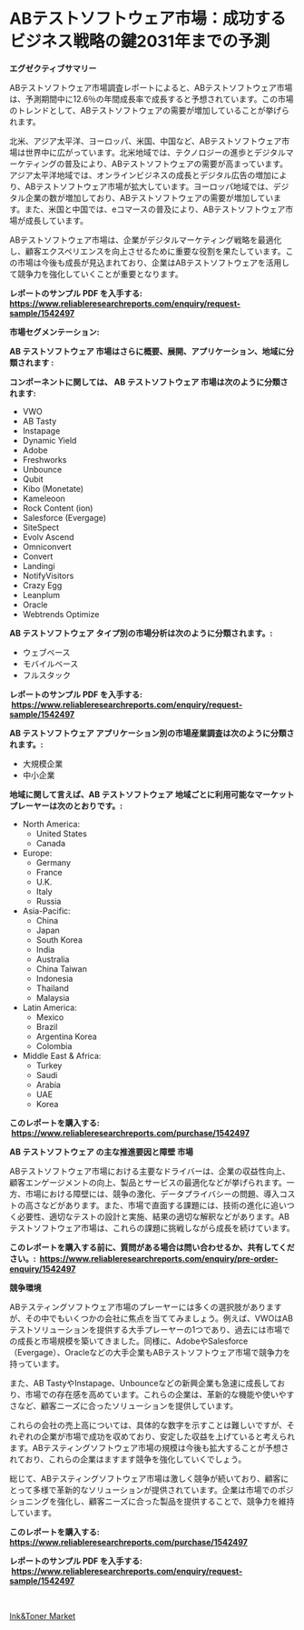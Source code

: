<p><h1>ABテストソフトウェア市場：成功するビジネス戦略の鍵2031年までの予測</h1></p><p><strong>エグゼクティブサマリー</strong></p>
<p><p>ABテストソフトウェア市場調査レポートによると、ABテストソフトウェア市場は、予測期間中に12.6％の年間成長率で成長すると予想されています。この市場のトレンドとして、ABテストソフトウェアの需要が増加していることが挙げられます。</p><p>北米、アジア太平洋、ヨーロッパ、米国、中国など、ABテストソフトウェア市場は世界中に広がっています。北米地域では、テクノロジーの進歩とデジタルマーケティングの普及により、ABテストソフトウェアの需要が高まっています。アジア太平洋地域では、オンラインビジネスの成長とデジタル広告の増加により、ABテストソフトウェア市場が拡大しています。ヨーロッパ地域では、デジタル企業の数が増加しており、ABテストソフトウェアの需要が増加しています。また、米国と中国では、eコマースの普及により、ABテストソフトウェア市場が成長しています。</p><p>ABテストソフトウェア市場は、企業がデジタルマーケティング戦略を最適化し、顧客エクスペリエンスを向上させるために重要な役割を果たしています。この市場は今後も成長が見込まれており、企業はABテストソフトウェアを活用して競争力を強化していくことが重要となります。</p></p>
<p><strong>レポートのサンプル PDF を入手する: <a href="https://www.reliableresearchreports.com/enquiry/request-sample/1542497">https://www.reliableresearchreports.com/enquiry/request-sample/1542497</a></strong></p>
<p><strong>市場セグメンテーション:</strong></p>
<p><strong> AB テストソフトウェア 市場はさらに概要、展開、アプリケーション、地域に分類されます :</strong></p>
<p><strong>コンポーネントに関しては、 AB テストソフトウェア 市場は次のように分類されます: &nbsp;</strong></p>
<p><ul><li>VWO</li><li>AB Tasty</li><li>Instapage</li><li>Dynamic Yield</li><li>Adobe</li><li>Freshworks</li><li>Unbounce</li><li>Qubit</li><li>Kibo (Monetate)</li><li>Kameleoon</li><li>Rock Content (ion)</li><li>Salesforce (Evergage)</li><li>SiteSpect</li><li>Evolv Ascend</li><li>Omniconvert</li><li>Convert</li><li>Landingi</li><li>NotifyVisitors</li><li>Crazy Egg</li><li>Leanplum</li><li>Oracle</li><li>Webtrends Optimize</li></ul></p>
<p><strong> AB テストソフトウェア タイプ別の市場分析は次のように分類されます。:</strong></p>
<p><ul><li>ウェブベース</li><li>モバイルベース</li><li>フルスタック</li></ul></p>
<p><strong>レポートのサンプル PDF を入手する: &nbsp;<a href="https://www.reliableresearchreports.com/enquiry/request-sample/1542497">https://www.reliableresearchreports.com/enquiry/request-sample/1542497</a></strong></p>
<p><strong> AB テストソフトウェア アプリケーション別の市場産業調査は次のように分類されます。:</strong></p>
<p><ul><li>大規模企業</li><li>中小企業</li></ul></p>
<p><strong>地域に関して言えば、AB テストソフトウェア 地域ごとに利用可能なマーケットプレーヤーは次のとおりです。:</strong></p>
<p><ul>
    <li>
        North America:
        <ul>
            <li>United States</li>
            <li>Canada</li>
        </ul>
    </li>
    <li>
        Europe:
        <ul>
            <li>Germany</li>
            <li>France</li>
            <li>U.K.</li>
            <li>Italy</li>
            <li>Russia</li>
        </ul>
    </li>
    <li>
        Asia-Pacific:
        <ul>
            <li>China</li>
            <li>Japan</li>
            <li>South Korea</li>
            <li>India</li>
            <li>Australia</li>
            <li>China Taiwan</li>
            <li>Indonesia</li>
            <li>Thailand</li>
            <li>Malaysia</li>
        </ul>
    </li>
    <li>
        Latin America:
        <ul>
            <li>Mexico</li>
            <li>Brazil</li>
            <li>Argentina Korea</li>
            <li>Colombia</li>
        </ul>
    </li>
    <li>
        Middle East & Africa:
        <ul>
            <li>Turkey</li>
            <li>Saudi</li>
            <li>Arabia</li>
            <li>UAE</li>
            <li>Korea</li>
        </ul>
    </li>
    </ul></p>
<p><strong>このレポートを購入する: &nbsp;<a href="https://www.reliableresearchreports.com/purchase/1542497">https://www.reliableresearchreports.com/purchase/1542497</a></strong></p>
<p><strong>AB テストソフトウェア の主な推進要因と障壁 市場</strong></p>
<p><p>ABテストソフトウェア市場における主要なドライバーは、企業の収益性向上、顧客エンゲージメントの向上、製品とサービスの最適化などが挙げられます。一方、市場における障壁には、競争の激化、データプライバシーの問題、導入コストの高さなどがあります。また、市場で直面する課題には、技術の進化に追いつく必要性、適切なテストの設計と実施、結果の適切な解釈などがあります。ABテストソフトウェア市場は、これらの課題に挑戦しながら成長を続けています。</p></p>
<p><strong>このレポートを購入する前に、質問がある場合は問い合わせるか、共有してください。:&nbsp; <a href="https://www.reliableresearchreports.com/enquiry/pre-order-enquiry/1542497">https://www.reliableresearchreports.com/enquiry/pre-order-enquiry/1542497</a></strong></p>
<p><strong>競争環境</strong></p>
<p><p>ABテスティングソフトウェア市場のプレーヤーには多くの選択肢がありますが、その中でもいくつかの会社に焦点を当ててみましょう。例えば、VWOはABテストソリューションを提供する大手プレーヤーの1つであり、過去には市場での成長と市場規模を築いてきました。同様に、AdobeやSalesforce（Evergage）、Oracleなどの大手企業もABテストソフトウェア市場で競争力を持っています。</p><p>また、AB TastyやInstapage、Unbounceなどの新興企業も急速に成長しており、市場での存在感を高めています。これらの企業は、革新的な機能や使いやすさなど、顧客ニーズに合ったソリューションを提供しています。</p><p>これらの会社の売上高については、具体的な数字を示すことは難しいですが、それぞれの企業が市場で成功を収めており、安定した収益を上げていると考えられます。ABテスティングソフトウェア市場の規模は今後も拡大することが予想されており、これらの企業はますます競争を強化していくでしょう。</p><p>総じて、ABテスティングソフトウェア市場は激しく競争が続いており、顧客にとって多様で革新的なソリューションが提供されています。企業は市場でのポジショニングを強化し、顧客ニーズに合った製品を提供することで、競争力を維持しています。</p></p>
<p><strong>このレポートを購入する: &nbsp; <a href="https://www.reliableresearchreports.com/purchase/1542497">https://www.reliableresearchreports.com/purchase/1542497</a></strong></p>
<p><strong>レポートのサンプル PDF を入手する: &nbsp;<a href="https://www.reliableresearchreports.com/enquiry/request-sample/1542497">https://www.reliableresearchreports.com/enquiry/request-sample/1542497</a></strong><strong></strong></p>
<p>&nbsp;</p>
<p><p><a href="https://artistic-helicopter-ca9.notion.site/Decoding-the-Ink-Toner-Market-A-Deep-Dive-into-the-Latest-Market-Trends-Market-Segmentation-and-C-e4422c9b9a2c489eaec195df50ef0f5c">Ink&Toner Market</a></p></p>